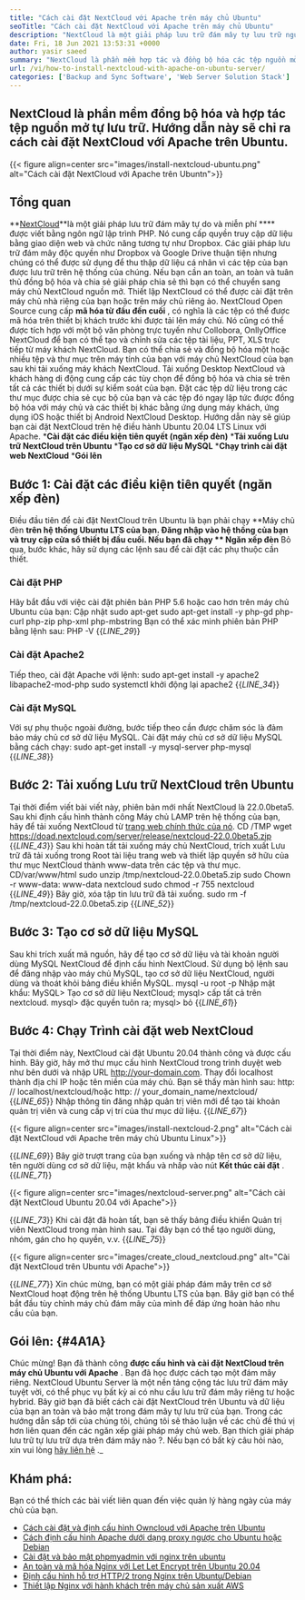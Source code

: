 ```yaml
---
title: "Cách cài đặt NextCloud với Apache trên máy chủ Ubuntu" 
seoTitle: "Cách cài đặt NextCloud với Apache trên máy chủ Ubuntu" 
description: "NextCloud là một giải pháp lưu trữ đám mây tự lưu trữ nguồn mở được viết bằng PHP. Bài viết này sẽ chỉ ra cách cài đặt NextCloud với Apache trên Ubuntu." 
date: Fri, 18 Jun 2021 13:53:31 +0000
author: yasir saeed
summary: "NextCloud là phần mềm hợp tác và đồng bộ hóa các tệp nguồn mở. Hướng dẫn này sẽ chỉ ra cách cài đặt NextCloud với Apache trên Ubuntu." 
url: /vi/how-to-install-nextcloud-with-apache-on-ubuntu-server/
categories: ['Backup and Sync Software', 'Web Server Solution Stack']
---
```


## NextCloud là phần mềm đồng bộ hóa và hợp tác tệp nguồn mở tự lưu trữ. Hướng dẫn này sẽ chỉ ra cách cài đặt NextCloud với Apache trên Ubuntu.

{{< figure align=center src="images/install-nextcloud-ubuntu.png" alt="Cách cài đặt NextCloud với Apache trên Ubuntn">}}


## **Tổng quan**
**[NextCloud][1]**là một giải pháp lưu trữ đám mây tự do và miễn phí ****  được viết bằng ngôn ngữ lập trình PHP. Nó cung cấp quyền truy cập dữ liệu bằng giao diện web và chức năng tương tự như Dropbox. Các giải pháp lưu trữ đám mây độc quyền như Dropbox và Google Drive thuận tiện nhưng chúng có thể được sử dụng để thu thập dữ liệu cá nhân vì các tệp của bạn được lưu trữ trên hệ thống của chúng. Nếu bạn cần an toàn, an toàn và tuân thủ đồng bộ hóa và chia sẻ giải pháp chia sẻ thì bạn có thể chuyển sang máy chủ NextCloud nguồn mở. Thiết lập NextCloud có thể được cài đặt trên máy chủ nhà riêng của bạn hoặc trên máy chủ riêng ảo.
NextCloud Open Source cung cấp **mã hóa từ đầu đến cuối** , có nghĩa là các tệp có thể được mã hóa trên thiết bị khách trước khi được tải lên máy chủ. Nó cũng có thể được tích hợp với một bộ văn phòng trực tuyến như Collobora, OnllyOffice NextCloud để bạn có thể tạo và chỉnh sửa các tệp tài liệu, PPT, XLS trực tiếp từ máy khách NextCloud. Bạn có thể chia sẻ và đồng bộ hóa một hoặc nhiều tệp và thư mục trên máy tính của bạn với máy chủ NextCloud của bạn sau khi tải xuống máy khách NextCloud. Tải xuống Desktop NextCloud và khách hàng di động cung cấp các tùy chọn để đồng bộ hóa và chia sẻ trên tất cả các thiết bị dưới sự kiểm soát của bạn. Đặt các tệp dữ liệu trong các thư mục được chia sẻ cục bộ của bạn và các tệp đó ngay lập tức được đồng bộ hóa với máy chủ và các thiết bị khác bằng ứng dụng máy khách, ứng dụng iOS hoặc thiết bị Android NextCloud Desktop.
Hướng dẫn này sẽ giúp bạn cài đặt NextCloud trên hệ điều hành Ubuntu 20.04 LTS Linux với Apache.
  ***Cài đặt các điều kiện tiên quyết (ngăn xếp đèn)** 
  ***Tải xuống Lưu trữ NextCloud trên Ubuntu** 
  ***Tạo cơ sở dữ liệu MySQL** 
  ***Chạy trình cài đặt web NextCloud** 
  ***Gói lên** 

## Bước 1: Cài đặt các điều kiện tiên quyết (ngăn xếp đèn)
Điều đầu tiên để cài đặt NextCloud trên Ubuntu là bạn phải chạy **Máy chủ đèn  **trên hệ thống Ubuntu LTS của bạn. Đăng nhập vào hệ thống của bạn và truy cập cửa sổ thiết bị đầu cuối. Nếu bạn đã chạy **  Ngăn xếp đèn**  Bỏ qua, bước khác, hãy sử dụng các lệnh sau để cài đặt các phụ thuộc cần thiết.

### Cài đặt PHP
Hãy bắt đầu với việc cài đặt phiên bản PHP 5.6 hoặc cao hơn trên máy chủ Ubuntu của bạn:
Cập nhật sudo apt-get
sudo apt-get install -y php-gd php-curl php-zip php-xml php-mbstring
Bạn có thể xác minh phiên bản PHP bằng lệnh sau:
PHP -V
{{_LINE_29_}}

### Cài đặt Apache2
Tiếp theo, cài đặt Apache với lệnh:
sudo apt-get install -y apache2 libapache2-mod-php
sudo systemctl khởi động lại apache2
{{_LINE_34_}}

### Cài đặt MySQL
Với sự phụ thuộc ngoài đường, bước tiếp theo cần được chăm sóc là đảm bảo máy chủ cơ sở dữ liệu MySQL. Cài đặt máy chủ cơ sở dữ liệu MySQL bằng cách chạy:
sudo apt-get install -y mysql-server php-mysql
{{_LINE_38_}}

## Bước 2: Tải xuống Lưu trữ NextCloud trên Ubuntu
Tại thời điểm viết bài viết này, phiên bản mới nhất NextCloud là 22.0.0beta5. Sau khi định cấu hình thành công Máy chủ LAMP trên hệ thống của bạn, hãy để tải xuống NextCloud từ [trang web chính thức của nó][2].
CD /TMP
wget https://doad.nextcloud.com/server/release/nextcloud-22.0.0beta5.zip
{{_LINE_43_}}
Sau khi hoàn tất tải xuống máy chủ NextCloud, trích xuất Lưu trữ đã tải xuống trong Root tài liệu trang web và thiết lập quyền sở hữu của thư mục NextCloud thành www-data trên các tệp và thư mục.
CD/var/www/html
sudo unzip /tmp/nextcloud-22.0.0beta5.zip
sudo Chown -r www-data: www-data nextcloud
sudo chmod -r 755 nextcloud
{{_LINE_49_}}
Bây giờ, xóa tập tin lưu trữ đã tải xuống.
sudo rm -f /tmp/nextcloud-22.0.0beta5.zip
{{_LINE_52_}}

## Bước 3: Tạo cơ sở dữ liệu MySQL
Sau khi trích xuất mã nguồn, hãy để tạo cơ sở dữ liệu và tài khoản người dùng MySQL NextCloud để định cấu hình NextCloud. Sử dụng bộ lệnh sau để đăng nhập vào máy chủ MySQL, tạo cơ sở dữ liệu NextCloud, người dùng và thoát khỏi bảng điều khiển MySQL.
mysql -u root -p
Nhập mật khẩu:
MySQL> Tạo cơ sở dữ liệu NextCloud;
mysql> cấp tất cả trên nextcloud.
mysql> đặc quyền tuôn ra;
mysql> bỏ
{{_LINE_61_}}

## Bước 4: Chạy Trình cài đặt web NextCloud
Tại thời điểm này, NextCloud cài đặt Ubuntu 20.04 thành công và được cấu hình. Bây giờ, hãy mở thư mục cấu hình NextCloud trong trình duyệt web như bên dưới và nhập URL http://your-domain.com. Thay đổi localhost thành địa chỉ IP hoặc tên miền của máy chủ. Bạn sẽ thấy màn hình sau:
http: // localhost/nextcloud/hoặc http: // your_domain_name/nextcloud/
{{_LINE_65_}}
Nhập thông tin đăng nhập quản trị viên mới để tạo tài khoản quản trị viên và cung cấp vị trí của thư mục dữ liệu.
{{_LINE_67_}}

{{< figure align=center src="images/install-nextcloud-2.png" alt="Cách cài đặt NextCloud với Apache trên máy chủ Ubuntu Linux">}}

{{_LINE_69_}}
Bây giờ trượt trang của bạn xuống và nhập tên cơ sở dữ liệu, tên người dùng cơ sở dữ liệu, mật khẩu và nhấp vào nút **Kết thúc cài đặt** .
{{_LINE_71_}}

{{< figure align=center src="images/nextcloud-server.png" alt="Cách cài đặt NextCloud Ubuntu 20.04 với Apache">}}

{{_LINE_73_}}
Khi cài đặt đã hoàn tất, bạn sẽ thấy bảng điều khiển Quản trị viên NextCloud trong màn hình sau. Tại đây bạn có thể tạo người dùng, nhóm, gán cho họ quyền, v.v.
{{_LINE_75_}}

{{< figure align=center src="images/create_cloud_nextcloud.png" alt="Cài đặt NextCloud trên Ubuntu với Apache">}}

{{_LINE_77_}}
Xin chúc mừng, bạn có một giải pháp đám mây trên cơ sở NextCloud hoạt động trên hệ thống Ubuntu LTS của bạn. Bây giờ bạn có thể bắt đầu tùy chỉnh máy chủ đám mây của mình để đáp ứng hoàn hảo nhu cầu của bạn.

## **Gói lên:** {#4A1A}
Chúc mừng! Bạn đã thành công **được cấu hình và cài đặt NextCloud trên máy chủ Ubuntu với Apache** . Bạn đã học được cách tạo một đám mây riêng. NextCloud Ubuntu Server là một nền tảng cộng tác lưu trữ đám mây tuyệt vời, có thể phục vụ bất kỳ ai có nhu cầu lưu trữ đám mây riêng tư hoặc hybrid. Bây giờ bạn đã biết cách cài đặt NextCloud trên Ubuntu và dữ liệu của bạn an toàn và bảo mật trong đám mây tự lưu trữ của bạn. Trong các hướng dẫn sắp tới của chúng tôi, chúng tôi sẽ thảo luận về các chủ đề thú vị hơn liên quan đến các ngăn xếp giải pháp máy chủ web.
Bạn thích giải pháp lưu trữ tự lưu trữ dựa trên đám mây nào ?. Nếu bạn có bất kỳ câu hỏi nào, xin vui lòng [hãy liên hệ][3] ._

## Khám phá:
Bạn có thể thích các bài viết liên quan đến việc quản lý hàng ngày của máy chủ của bạn.
  * [Cách cài đặt và định cấu hình Owncloud với Apache trên Ubuntu][4]
  * [Cách định cấu hình Apache dưới dạng proxy ngược cho Ubuntu hoặc Debian][5]
  * [Cài đặt và bảo mật phpmyadmin với nginx trên ubuntu][6]
  * [An toàn và mã hóa Nginx với Let Let Encrypt trên Ubuntu 20.04][7]
  * [Định cấu hình hỗ trợ HTTP/2 trong Nginx trên Ubuntu/Debian][8]
  * [Thiết lập Nginx với hành khách trên máy chủ sản xuất AWS][9]

  
[1]: https://nextcloud.com/
[2]: https://nextcloud.com/install/
[3]: mailto:yasir.saeed@aspose.com
[4]: https://blog.containerize.com/backup-and-sync-software/how-to-install-and-configure-owncloud-with-apache-on-ubuntu/
[5]: https://blog.containerize.com/web-server-solution-stack/how-to-configure-apache-as-a-reverse-proxy-for-ubuntudebian/
[6]: https://blog.containerize.com/web-server-solution-stack/how-to-install-and-secure-phpmyadmin-with-nginx-on-ubuntu/
[7]: https://blog.containerize.com/web-server-solution-stack/how-to-secure-nginx-with-letsencrypt-on-ubuntu-20-04/
[8]: https://blog.containerize.com/web-server-solution-stack/how-to-configure-http2-support-in-nginx-on-ubuntudebian/
[9]: https://blog.containerize.com/web-server-solution-stack/how-to-setup-nginx-with-passenger-on-aws-production-server/
